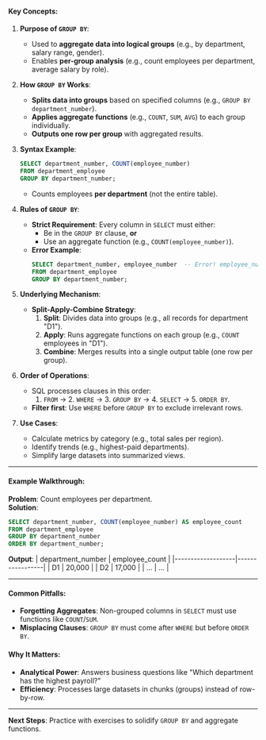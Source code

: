 
#### **Key Concepts:**
1. **Purpose of `GROUP BY`**:
   - Used to **aggregate data into logical groups** (e.g., by department, salary range, gender).
   - Enables **per-group analysis** (e.g., count employees per department, average salary by role).

2. **How `GROUP BY` Works**:
   - **Splits data into groups** based on specified columns (e.g., `GROUP BY department_number`).
   - **Applies aggregate functions** (e.g., `COUNT`, `SUM`, `AVG`) to each group individually.
   - **Outputs one row per group** with aggregated results.

3. **Syntax Example**:
   ```sql
   SELECT department_number, COUNT(employee_number)
   FROM department_employee
   GROUP BY department_number;
   ```
   - Counts employees **per department** (not the entire table).

4. **Rules of `GROUP BY`**:
   - **Strict Requirement**: Every column in `SELECT` must either:
     - Be in the `GROUP BY` clause, **or**
     - Use an aggregate function (e.g., `COUNT(employee_number)`).
   - **Error Example**:  
     ```sql
     SELECT department_number, employee_number  -- Error! employee_number not aggregated or grouped.
     FROM department_employee
     GROUP BY department_number;
     ```

5. **Underlying Mechanism**:
   - **Split-Apply-Combine Strategy**:
     1. **Split**: Divides data into groups (e.g., all records for department "D1").
     2. **Apply**: Runs aggregate functions on each group (e.g., `COUNT` employees in "D1").
     3. **Combine**: Merges results into a single output table (one row per group).

6. **Order of Operations**:
   - SQL processes clauses in this order:
     1. `FROM` → 2. `WHERE` → 3. `GROUP BY` → 4. `SELECT` → 5. `ORDER BY`.
   - **Filter first**: Use `WHERE` before `GROUP BY` to exclude irrelevant rows.

7. **Use Cases**:
   - Calculate metrics by category (e.g., total sales per region).
   - Identify trends (e.g., highest-paid departments).
   - Simplify large datasets into summarized views.

---

#### **Example Walkthrough**:
**Problem**: Count employees per department.  
**Solution**:
```sql
SELECT department_number, COUNT(employee_number) AS employee_count
FROM department_employee
GROUP BY department_number
ORDER BY department_number;
```
**Output**:
| department_number | employee_count |
|-------------------|-----------------|
| D1                | 20,000          |
| D2                | 17,000          |
| ...               | ...             |

---

#### **Common Pitfalls**:
- **Forgetting Aggregates**: Non-grouped columns in `SELECT` must use functions like `COUNT`/`SUM`.
- **Misplacing Clauses**: `GROUP BY` must come after `WHERE` but before `ORDER BY`.

#### **Why It Matters**:
- **Analytical Power**: Answers business questions like "Which department has the highest payroll?"
- **Efficiency**: Processes large datasets in chunks (groups) instead of row-by-row.

---

**Next Steps**: Practice with exercises to solidify `GROUP BY` and aggregate functions.